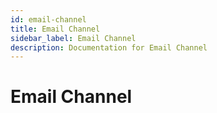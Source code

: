 ```yaml
---
id: email-channel
title: Email Channel
sidebar_label: Email Channel
description: Documentation for Email Channel
---
```


# Email Channel
